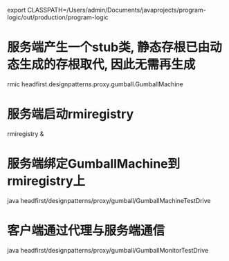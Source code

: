 export CLASSPATH=/Users/admin/Documents/javaprojects/program-logic/out/production/program-logic


# 服务端产生一个stub类, 静态存根已由动态生成的存根取代, 因此无需再生成
rmic headfirst.designpatterns.proxy.gumball.GumballMachine
# 服务端启动rmiregistry
rmiregistry &

# 服务端绑定GumballMachine到rmiregistry上
java headfirst/designpatterns/proxy/gumball/GumballMachineTestDrive
# 客户端通过代理与服务端通信
java headfirst/designpatterns/proxy/gumball/GumballMonitorTestDrive 